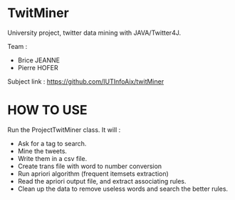 # TwitMiner
University project, twitter data mining with JAVA/Twitter4J.

Team :
  - Brice JEANNE
  - Pierre HOFER

Subject link : https://github.com/IUTInfoAix/twitMiner

# HOW TO USE

Run the ProjectTwitMiner class.
It will :
  - Ask for a tag to search.
  - Mine the tweets.
  - Write them in a csv file.
  - Create trans file with word to number conversion
  - Run apriori algorithm (frequent itemsets extraction)
  - Read the apriori output file, and extract associating rules.
  - Clean up the data to remove useless words and search the better rules.
